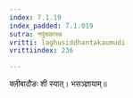 ```yaml
---
index: 7.1.19
index_padded: 7.1.019
sutra: नपुंसकाच्च
vritti: laghusiddhantakaumudi
vrittiindex: 236

---
```

क्लीबादौङः शी स्यात्। भसञ्ज्ञायाम्॥